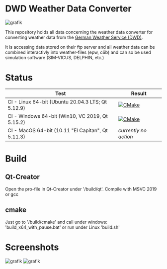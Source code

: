 # DWD Weather Data Converter

![grafik](https://github.com/hirseboy/DWD-Weather-Data-Converter/assets/58851829/453ab876-abd7-498d-934b-c952ebbf1b61)

This repository holds all data concerning the weather data converter for converting weather data from the [German Weather Service (DWD)](https://www.dwd.de/DE/Home/home_node.html).

It is accessing data stored on their ftp server and all weather data can be combined interactivly into weather-files (epw, c6b) and can so be used simulation software (SIM-VICUS, DELPHIN, etc.)

# Status

| Test | Result|
|-----|-----|
| CI - Linux 64-bit (Ubuntu 20.04.3 LTS; Qt 5.12.9) |  [![CMake](https://github.com/hirseboy/DWD-Weather-Data-Converter/actions/workflows/cmake.yml/badge.svg)](https://github.com/hirseboy/DWD-Weather-Data-Converter/actions/workflows/cmake.yml)   |
| CI - Windows 64-bit (Win10, VC 2019, Qt 5.15.2) | [![CMake](https://github.com/hirseboy/DWD-Weather-Data-Converter/actions/workflows/cmake_windows.yml/badge.svg)](https://github.com/hirseboy/DWD-Weather-Data-Converter/actions/workflows/cmake_windows.yml) |
| CI - MacOS 64-bit (10.11 "El Capitan", Qt 5.11.3) | _currently no action_ |

# Build

## Qt-Creator

Open the pro-file in Qt-Creator under '/build/qt'. Compile with MSVC 2019 or gcc

## cmake

Just go to '/build/cmake' and call under windows: 'build_x64_with_pause.bat' or run under Linux 'build.sh'

# Screenshots

![grafik](https://github.com/hirseboy/DWD-Weather-Data-Converter/assets/58851829/9b453759-b5f7-4ba6-9933-2ecdfd796ff2)
![grafik](https://github.com/hirseboy/DWD-Weather-Data-Converter/assets/58851829/7baf825d-f5a2-4400-b536-c91eccd5ea3c)
